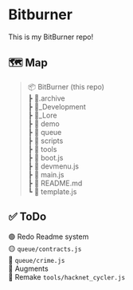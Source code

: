 # Bitburner

This is my BitBurner repo!

## 🗺️ Map

> 📦 BitBurner (this repo)  
> ┣ 📂.archive  
> ┣ 📂_Development  
> ┣ 📂_Lore  
> ┣ 📂 demo  
> ┣ 📂 queue  
> ┣ 📂 scripts  
> ┣ 📂 tools  
> ┣ 📜 boot.js  
> ┣ 📜 devmenu.js  
> ┣ 📜 main.js  
> ┣ 📍 README.md  
> ┗ 📜 template.js  

## ✅ ToDo

🟢 Redo Readme system  
🟡 `queue/contracts.js`  
🔴 `queue/crime.js`  
🔴 Augments  
🔴 Remake `tools/hacknet_cycler.js`  
